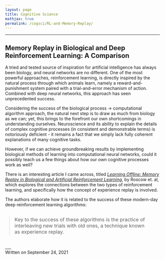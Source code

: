 ```yaml
---
layout: page
title: Cognitive Science
mathjax: true
permalink: /cogsci/RL-and-Memory-Replay/
---
```


---

<style>
    blockquote{
    margin: 1.8em .8em;
    border-left: 8px solid $ccc;
    padding: 0.1em 1em;
    color: $lightgray;
    font-size: 16px;
  }
</style>

## Memory Replay in Biological and Deep Reinforcement Learning: A Comparison
A tried and tested source of inspiration for artificial intelligence has always been biology, and neural networks are no different. One of the most powerful approaches, reinforcement learning, is directly inspired by the natural process through which animals learn, namely a reward-and-punishment system paired with a trial-and-error mechanism of action. Combined with deep neural networks, this approach has seen unprecedented success.

Considering the success of the biological process $\rightarrow$ computational algorithm approach, the natural next step is to draw as much from biology as we can; yet, this brings to the forefront our own shortcomings in understanding ourselves. Neuroscience and its ability to explain the details of complex cognitive processes (in consistent and demonstrable terms) is notoriously deficient - it remains a fact that we simply lack fully coherent explanations of many cognitive tasks. 

However, if we can achieve groundbreaking results by implementing biological methods of learning into computational neural networks, could it possibly teach us a few things about how our own cognitive processes work as well?

There is an interesting article I came across, titled [*Learning Offline: Memory Replay in Biological
and Artificial Reinforcement Learning*](https://arxiv.org/pdf/2109.10034.pdf), by Roscow et. al, which explores the connections between the two types of reinforcement learning, and specifically how the concept of experience replay is involved.

The authors elaborate how it is related to the success of these modern-day deep reinforcement learning algorithms:

<blockquote>
Key to the success of these algorithms is the practice of interleaving new trials with old ones, a technique known as experience replay.
</blockquote>
___

<div class="date">
    Written on September 24, 2021
  </div>
